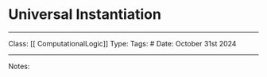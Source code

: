 # Universal Instantiation
___
Class: [[ ComputationalLogic]]
Type: 
Tags: # 
Date: October 31st 2024
___

Notes: